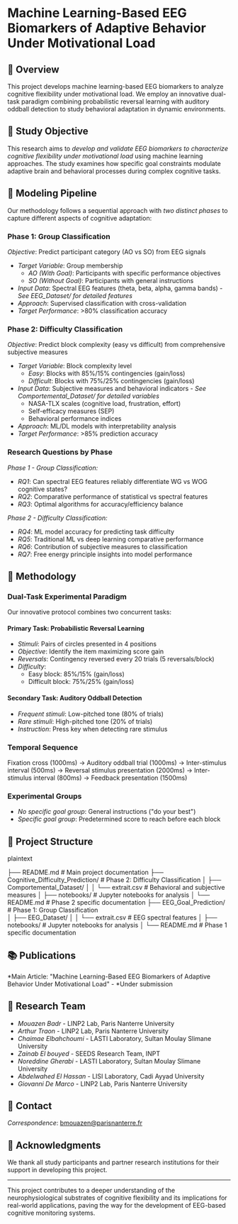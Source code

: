 # Machine Learning-Based EEG Biomarkers of Adaptive Behavior Under Motivational Load

## 🧠 Overview

This project develops machine learning-based EEG biomarkers to analyze cognitive flexibility under motivational load. We employ an innovative dual-task paradigm combining probabilistic reversal learning with auditory oddball detection to study behavioral adaptation in dynamic environments.

## 🎯 Study Objective

This research aims to *develop and validate EEG biomarkers to characterize cognitive flexibility under motivational load* using machine learning approaches. The study examines how specific goal constraints modulate adaptive brain and behavioral processes during complex cognitive tasks.

## 🔄 Modeling Pipeline

Our methodology follows a sequential approach with *two distinct phases* to capture different aspects of cognitive adaptation:

### Phase 1: Group Classification
*Objective*: Predict participant category (AO vs SO) from EEG signals

- *Target Variable*: Group membership
  - *AO (With Goal)*: Participants with specific performance objectives
  - *SO (Without Goal)*: Participants with general instructions
- *Input Data*: Spectral EEG features (theta, beta, alpha, gamma bands) - *See EEG_Dataset/ for detailed features*
- *Approach*: Supervised classification with cross-validation
- *Target Performance*: >80% classification accuracy

### Phase 2: Difficulty Classification
*Objective*: Predict block complexity (easy vs difficult) from comprehensive subjective measures

- *Target Variable*: Block complexity level
  - *Easy*: Blocks with 85%/15% contingencies (gain/loss)
  - *Difficult*: Blocks with 75%/25% contingencies (gain/loss)
- *Input Data*: Subjective measures and behavioral indicators - *See Comportemental_Dataset/ for detailed variables*
  - NASA-TLX scales (cognitive load, frustration, effort)
  - Self-efficacy measures (SEP)
  - Behavioral performance indices
- *Approach*: ML/DL models with interpretability analysis
- *Target Performance*: >85% prediction accuracy

### Research Questions by Phase

*Phase 1 - Group Classification:*
- *RQ1*: Can spectral EEG features reliably differentiate WG vs WOG cognitive states?
- *RQ2*: Comparative performance of statistical vs spectral features
- *RQ3*: Optimal algorithms for accuracy/efficiency balance

*Phase 2 - Difficulty Classification:*
- *RQ4*: ML model accuracy for predicting task difficulty
- *RQ5*: Traditional ML vs deep learning comparative performance
- *RQ6*: Contribution of subjective measures to classification
- *RQ7*: Free energy principle insights into model performance

## 🔬 Methodology

### Dual-Task Experimental Paradigm

Our innovative protocol combines two concurrent tasks:

#### Primary Task: Probabilistic Reversal Learning
- *Stimuli*: Pairs of circles presented in 4 positions
- *Objective*: Identify the item maximizing score gain
- *Reversals*: Contingency reversed every 20 trials (5 reversals/block)
- *Difficulty*:
  - Easy block: 85%/15% (gain/loss)
  - Difficult block: 75%/25% (gain/loss)

#### Secondary Task: Auditory Oddball Detection
- *Frequent stimuli*: Low-pitched tone (80% of trials)
- *Rare stimuli*: High-pitched tone (20% of trials)
- *Instruction*: Press key when detecting rare stimulus

### Temporal Sequence

Fixation cross (1000ms) → 
Auditory oddball trial (1000ms) → 
Inter-stimulus interval (500ms) → 
Reversal stimulus presentation (2000ms) → 
Inter-stimulus interval (800ms) → 
Feedback presentation (1500ms)


### Experimental Groups

- *No specific goal group*: General instructions ("do your best")
- *Specific goal group*: Predetermined score to reach before each block
## 📁 Project Structure

plaintext

├── README.md                                    # Main project documentation
├── Cognitive_Difficulty_Prediction/             # Phase 2: Difficulty Classification
│   ├── Comportemental_Dataset/
│   │   └── extrait.csv                          # Behavioral and subjective measures
│   ├── notebooks/                               # Jupyter notebooks for analysis
│   └── README.md                                # Phase 2 specific documentation
├── EEG_Goal_Prediction/                         # Phase 1: Group Classification  
│   ├── EEG_Dataset/
│   │   └── extrait.csv                          # EEG spectral features
│   ├── notebooks/                               # Jupyter notebooks for analysis
│   └── README.md                                # Phase 1 specific documentation

## 📚 Publications

*Main Article: "Machine Learning-Based EEG Biomarkers of Adaptive Behavior Under Motivational Load" - *Under submission

## 👥 Research Team

- *Mouazen Badr* - LINP2 Lab, Paris Nanterre University
- *Arthur Traon* - LINP2 Lab, Paris Nanterre University  
- *Chaimae Elbahchoumi* - LASTI Laboratory, Sultan Moulay Slimane University
- *Zainab El bouyed* - SEEDS Research Team, INPT
- *Noreddine Gherabi* - LASTI Laboratory, Sultan Moulay Slimane University
- *Abdelwahed El Hassan* - LISI Laboratory, Cadi Ayyad University
- *Giovanni De Marco* - LINP2 Lab, Paris Nanterre University

## 📧 Contact

*Correspondence*: bmouazen@parisnanterre.fr

## 🙏 Acknowledgments

We thank all study participants and partner research institutions for their support in developing this project.

---

This project contributes to a deeper understanding of the neurophysiological substrates of cognitive flexibility and its implications for real-world applications, paving the way for the development of EEG-based cognitive monitoring systems.
